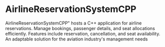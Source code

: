 # AirlineReservationSystemCPP
AirlineReservationSystemCPP" hosts a C++ application for airline reservations. Manage bookings, passenger details, and seat allocations efficiently. Features include reservation, cancellation, and seat availability. An adaptable solution for the aviation industry's management needs
